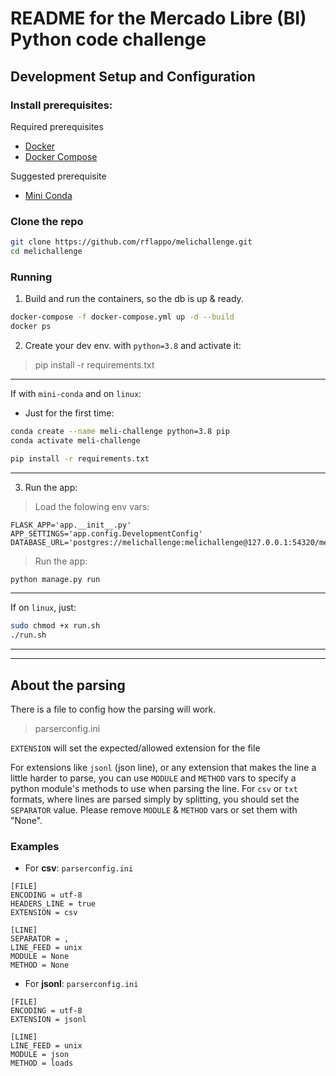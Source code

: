 # README for the Mercado Libre (BI) Python code challenge


## Development Setup and Configuration

### Install prerequisites:
Required prerequisites
* [Docker](https://docs.docker.com/)
* [Docker Compose](https://docs.docker.com/compose/)

Suggested prerequisite
* [Mini Conda](https://docs.conda.io/en/latest/miniconda.html)


### Clone the repo
```bash
git clone https://github.com/rflappo/melichallenge.git
cd melichallenge
```

### Running
1. Build and run the containers, so the db is up & ready.
```bash
docker-compose -f docker-compose.yml up -d --build
docker ps
```

2. Create your dev env. with `python=3.8` and activate it:
> pip install -r requirements.txt
--------
If with `mini-conda` and on `linux`:
* Just for the first time:
```bash
conda create --name meli-challenge python=3.8 pip
conda activate meli-challenge

pip install -r requirements.txt
```
--------

3. Run the app:
 > Load the folowing env vars:
```
FLASK_APP='app.__init__.py'
APP_SETTINGS='app.config.DevelopmentConfig'
DATABASE_URL='postgres://melichallenge:melichallenge@127.0.0.1:54320/melichallenge'
```

> Run the app:
```bash
python manage.py run
```
--------
If on `linux`,  just:
```bash
sudo chmod +x run.sh
./run.sh
```
--------
--------


## About the parsing
There is a file to config how the parsing will work.
> parserconfig.ini

`EXTENSION` will set the expected/allowed extension for the file

For extensions like `jsonl` (json line), or any extension that makes the line a little harder to parse, you can use `MODULE` and `METHOD` vars to specify a python module's methods to use when parsing the line.
For `csv` or `txt` formats, where lines are parsed simply by splitting, you should set the `SEPARATOR` value. Please remove `MODULE` & `METHOD` vars or set them with "None".

### Examples


* For **csv**: `parserconfig.ini`
```inifile
[FILE]
ENCODING = utf-8
HEADERS_LINE = true
EXTENSION = csv

[LINE]
SEPARATOR = ,
LINE_FEED = unix
MODULE = None
METHOD = None
```


* For **jsonl**: `parserconfig.ini`
```inifile
[FILE]
ENCODING = utf-8
EXTENSION = jsonl

[LINE]
LINE_FEED = unix
MODULE = json
METHOD = loads
```
